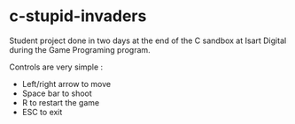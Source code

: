 # c-stupid-invaders
Student project done in two days at the end of the C sandbox at Isart Digital during the Game Programing program.

Controls are very simple :
- Left/right arrow to move
- Space bar to shoot
- R to restart the game
- ESC to exit
